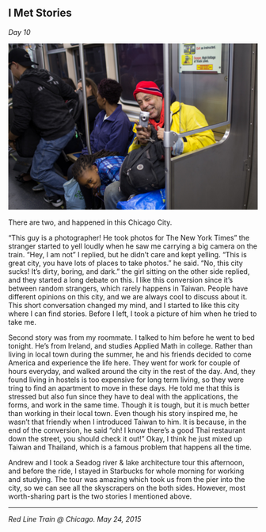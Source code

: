 ## I Met Stories

*Day 10*

![](../../images/stories.jpg)

There are two, and happened in this Chicago City.

“This guy is a photographer! He took photos for The New York Times” the stranger started to yell loudly when he saw me carrying a big camera on the train. “Hey, I am not” I replied, but he didn’t care and kept yelling. “This is great city, you have lots of places to take photos.” he said. “No, this city sucks! It’s dirty, boring, and dark.” the girl sitting on the other side replied, and they started a long debate on this. I like this conversion since it’s between random strangers, which rarely happens in Taiwan. People have different opinions on this city, and we are always cool to discuss about it. This short conversation changed my mind, and I started to like this city where I can find stories. Before I left, I took a picture of him when he tried to take me.

Second story was from my roommate. I talked to him before he went to bed tonight. He’s from Ireland, and studies Applied Math in college. Rather than living in local town during the summer, he and his friends decided to come America and experience the life here. They went for work for couple of hours everyday, and walked around the city in the rest of the day. And, they found living in hostels is too expensive for long term living, so they were tring to find an apartment to move in these days. He told me that this is stressed but also fun since they have to deal with the applications, the forms, and work in the same time. Though it is tough, but it is much better than working in their local town. Even though his story inspired me, he wasn’t that friendly when I introduced Taiwan to him. It is because, in the end of the conversion, he said “oh! I know there’s a good Thai restaurant down the street, you should check it out!” Okay, I think he just mixed up Taiwan and Thailand, which is a famous problem that happens all the time.

Andrew and I took a Seadog river & lake architecture tour this afternoon, and before the ride, I stayed in Starbucks for whole morning for working and studying. The tour was amazing which took us from the pier into the city, so we can see all the skyscrapers on the both sides. However, most worth-sharing part is the two stories I mentioned above.

---

*Red Line Train @ Chicago. May 24, 2015*
